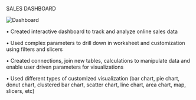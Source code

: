 SALES DASHBOARD

![Dashboard](https://github.com/goyalvinayak/Power-BI-Projects/assets/110285605/12508410-04a4-46f6-8b06-1ec7b9d6d68a)

• Created interactive dashboard to track and analyze online sales data

• Used complex parameters to drill down in worksheet and customization using filters and slicers

• Created connections, join new tables, calculations to manipulate data and enable user driven parameters for visualizations

• Used different types of customized visualization (bar chart, pie chart, donut chart, clustered bar chart, scatter chart, line chart, area chart, map, slicers, etc)
